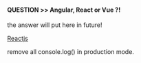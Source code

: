 #### QUESTION >> Angular, React or Vue ?!

the answer will put here in future!

[Reactjs](reactjs/README.md)

remove all console.log() in production mode.
